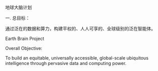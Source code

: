 地球大脑计划

一. 总目标：

通过泛在的数据和算力，构建平权的、人人可享的、全球级别的泛在智能体。


Earth Brain Project

Overall Objective: 

To build an equitable, universally accessible, global-scale ubiquitous intelligence through pervasive data and computing power.
